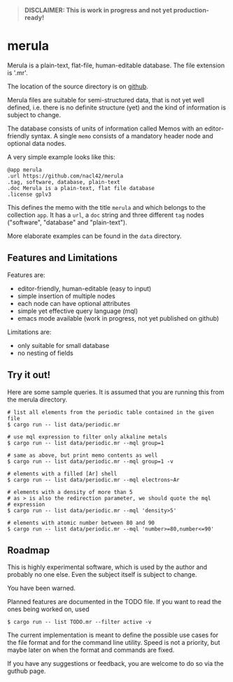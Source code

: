 
>
> **DISCLAIMER: This is work in progress and not yet production-ready!**
>

# merula

Merula is a plain-text, flat-file, human-editable database. The file
extension is '.mr'.

The location of the source directory is on
[github](https://github.com/nacl42/merula).

Merula files are suitable for semi-structured data, that is not yet
well defined, i.e. there is no definite structure (yet) and the kind
of information is subject to change.

The database consists of units of information called Memos with an
editor-friendly syntax. A single `memo` consists of a mandatory header
node and optional data nodes.

A very simple example looks like this:

```
@app merula
.url https://github.com/nacl42/merula
.tag, software, database, plain-text
.doc Merula is a plain-text, flat file database
.license gplv3
```

This defines the memo with the title `merula` and which belongs to the
collection `app`. It has a `url`, a `doc` string and three different
`tag` nodes ("software", "database" and "plain-text").

More elaborate examples can be found in the `data` directory.

## Features and Limitations

Features are:
* editor-friendly, human-editable (easy to input)
* simple insertion of multiple nodes
* each node can have optional attributes
* simple yet effective query language (mql)
* emacs mode available (work in progress, not yet published on github)

Limitations are:
* only suitable for small database
* no nesting of fields

## Try it out!

Here are some sample queries. It is assumed that you are running this
from the merula directory.

```shell
# list all elements from the periodic table contained in the given file
$ cargo run -- list data/periodic.mr

# use mql expression to filter only alkaline metals
$ cargo run -- list data/periodic.mr --mql group=1

# same as above, but print memo contents as well
$ cargo run -- list data/periodic.mr --mql group=1 -v

# elements with a filled [Ar] shell
$ cargo run -- list data/periodic.mr --mql electrons~Ar

# elements with a density of more than 5
# as > is also the redirection parameter, we should quote the mql
# expression
$ cargo run -- list data/periodic.mr --mql 'density>5'

# elements with atomic number between 80 and 90
$ cargo run -- list data/periodic.mr --mql 'number>=80,number<=90'
```


## Roadmap

This is highly experimental software, which is used by the author and
probably no one else. Even the subject itself is subject to change.

You have been warned.

Planned features are documented in the TODO file. If you want to read
the ones being worked on, used

```
$ cargo run -- list TODO.mr --filter active -v
```

The current implementation is meant to define the possible use cases
for the file format and for the command line utility. Speed is not a
priority, but maybe later on when the format and commands are fixed.

If you have any suggestions or feedback, you are welcome to do so via
the guthub page.

